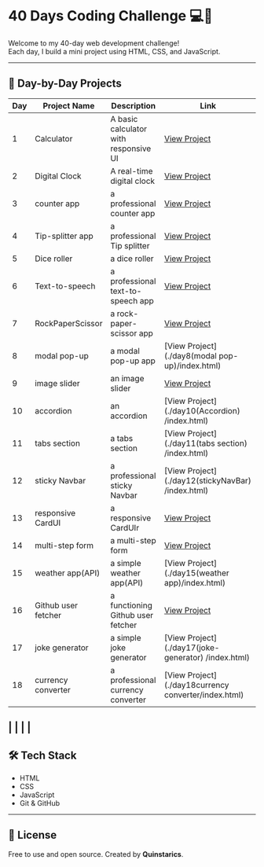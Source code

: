 # 40 Days Coding Challenge 💻🚀

Welcome to my 40-day web development challenge!  
Each day, I build a mini project using HTML, CSS, and JavaScript.

---

## 📅 Day-by-Day Projects

| Day | Project Name    | Description                            | Link                                                   |
|-----|------------------|----------------------------------------|--------------------------------------------------------------|
| 1   | Calculator       | A basic calculator with responsive UI  | [View Project](./day1Calculator/calculator.html)             |
| 2   | Digital Clock    | A real-time digital clock              | [View Project](./day2digitalClock/clock.html)                |
| 3   | counter app      | a professional counter app             |  [View Project](./day3CounterApp/index.html)                 | 
| 4   | Tip-splitter app | a professional Tip splitter            |  [View Project](./day4TipSlpitter/index.html)                |            
| 5   | Dice roller      | a dice roller                          |  [View Project](./day5-Dice-Roller/DiceRoller.c)             |            
| 6   | Text-to-speech   | a professional text-to-speech app      |  [View Project](./day6(text-to-speech)/index.html)           |            
| 7   | RockPaperScissor | a rock-paper-scissor app               |  [View Project](./day7(rock-paper-scissors)/index.html)      |            
| 8   | modal pop-up     | a  modal pop-up app                    |  [View Project](./day8(modal pop-up)/index.html)             |            
| 9   | image slider     | an image slider                        |  [View Project](./day9(image-slider)/index.html)             |
| 10  | accordion        | an accordion                           |  [View Project](./day10(Accordion) /index.html)              |
| 11  | tabs section     | a tabs section                         |  [View Project](./day11(tabs section) /index.html)           |
| 12  | sticky Navbar    | a professional sticky Navbar           |  [View Project](./day12(stickyNavBar) /index.html)           |
| 13  | responsive CardUI| a responsive CardUIr                   |  [View Project](./day13(ResponsiveCardUI)/index.html)        |
| 14  |multi-step form   | a multi-step form                      |  [View Project](./day14(multi-step-form)/index.html)         |
| 15  |weather app(API)  | a simple weather app(API)              |  [View Project](./day15(weather app)/index.html)             |
| 16  |Github user fetcher| a functioning Github user fetcher     |  [View Project](./day16(github-user-fetcher)/index.html)     |
| 17  |joke generator    | a simple joke generator                |  [View Project](./day17(joke-generator) /index.html)         |
| 18  |currency converter| a professional currency converter      |  [View Project](./day18currency converter/index.html)        |
            
|                   |            |
|
---

## 🛠️ Tech Stack

- HTML
- CSS
- JavaScript
- Git & GitHub

---

## 🔖 License

Free to use and open source. Created by **Quinstarics**.
